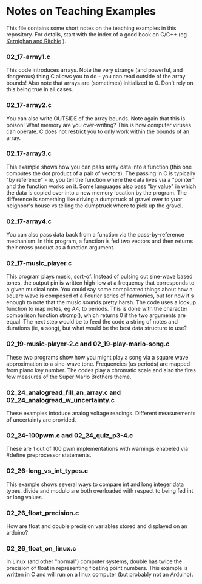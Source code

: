 <h1>Notes on Teaching Examples</h1>

This file contains some short notes on the teaching examples in this repository.  For details, start with the index of a good book on C/C++ (eg [Kernighan and Ritchie](https://en.wikipedia.org/wiki/The_C_Programming_Language) ).

<h3>02_17-array1.c	</h3>

This code introduces arrays.  Note the very strange (and powerful, and dangerous) thing C allows you to do - you can read outside of the array bounds!  Also note that arrays are (sometimes) initialized to 0.  Don't rely on this being true in all cases.

<h3>02_17-array2.c	</h3>

You can also write OUTSIDE of the array bounds.  Note again that this is poison!  What memory are you over-writing?  This is how computer viruses can operate.  C does not restrict you to only work within the bounds of an array.

<h3>02_17-array3.c</h3>

This example shows how you can pass array data into a function (this one computes the dot product of a pair of vectors). The passing in C is typically "by reference" - ie, you tell the function where the data lives via a "pointer" and the function works on it.  Some languages also pass "by value" in which the data is copied over into a new memory location by the program.  The difference is something like driving a dumptruck of gravel over to yuor neighbor's house vs telling the dumptruck where to pick up the gravel.  

<h3>02_17-array4.c </h3>

You can also pass data back from a function via the pass-by-reference mechanism.  In this program, a function is fed two vectors and then returns their cross product as a function argument.

<h3>02_17-music_player.c </h3>

This program plays music, sort-of.  Instead of pulsing out sine-wave based tones, the output pin is written high-low at a frequency that corresponds to a given musical note.  You could say some complicated things about how a square wave is composed of a Fourier series of harmonics, but for now it's enough to note that the music sounds pretty harsh. 
The code uses a lookup function to map notes, eg A4, to periods.  This is done with the character comparison function strcmp(), which returns 0 if the two arguments are equal.
The next step would be to feed the code a string of notes and durations (ie, a song), but what would be the best data structure to use?  
<h3>02_19-music-player-2.c and 02_19-play-mario-song.c</h3>

These two programs show how you might play a song via a square wave approximation to a sine-wave tone.  Frequencies (us periods) are mapped from piano key number.  The codes play a chromatic scale and also the fires few measures of the Super Mario Brothers theme.  


<h3> 02_24_analogread_fill_an_array.c and 02_24_analogread_w_uncertainty.c </h3>
These examples intoduce analog voltage readings. Different measurements of uncertainty are provided.

<h3>02_24-100pwm.c and 02_24_quiz_p3-4.c</h3>
These are 1 out of 100 pwm implementations with warnings enabeled via #define preprocessor statements.

<h3>02_26-long_vs_int_types.c</h3>
This example shows several ways to compare int and long integer data types.  divide and modulo are both overloaded with respect to being fed int or long values.

<h3>02_26_float_precision.c</h3>
How are float and double precision variables stored and displayed on an arduino?

<h3>02_26_float_on_linux.c</h3>
In Linux (and other "normal") computer systems, double has twice the precision of float in representing floating point numbers.  This example is written in C and will run on a linux computer (but probably not an Arduino).
